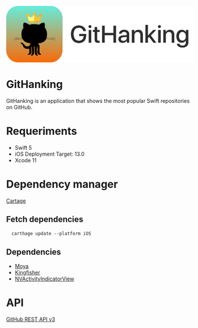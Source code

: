 ![](https://github.com/guadalupemontefusco/GitHanking/blob/master/LOGO/Logo.png)

# GitHanking

GitHanking is an application that shows the most popular Swift repositories on GitHub.

# Requeriments

- Swift 5
- iOS Deployment Target: 13.0
- Xcode 11

# Dependency manager 

[Cartage](https://github.com/Carthage/Carthage)

## Fetch dependencies 

```
  carthage update --platform iOS
```

## Dependencies

- [Moya](https://github.com/Moya/Moya)
- [Kingfisher](https://github.com/onevcat/Kingfisher)
- [NVActivityIndicatorView](https://github.com/ninjaprox/NVActivityIndicatorView)

# API
[GitHub REST API v3](https://docs.github.com/en/rest/reference/repos)



